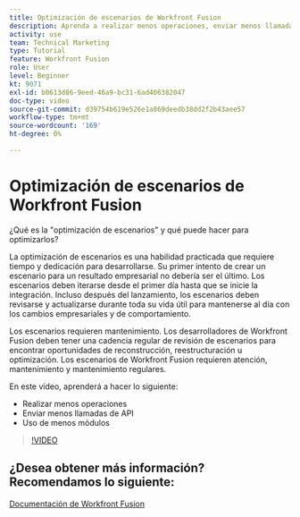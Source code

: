 ```yaml
---
title: Optimización de escenarios de Workfront Fusion
description: Aprenda a realizar menos operaciones, enviar menos llamadas de API y utilizar menos módulos, todo en [!DNL Adobe Workfront Fusion].
activity: use
team: Technical Marketing
type: Tutorial
feature: Workfront Fusion
role: User
level: Beginner
kt: 9071
exl-id: b0613d86-9eed-46a9-bc31-6ad406382047
doc-type: video
source-git-commit: d39754b619e526e1a869deedb38dd2f2b43aee57
workflow-type: tm+mt
source-wordcount: '169'
ht-degree: 0%

---
```


# Optimización de escenarios de Workfront Fusion

¿Qué es la &quot;optimización de escenarios&quot; y qué puede hacer para optimizarlos?

La optimización de escenarios es una habilidad practicada que requiere tiempo y dedicación para desarrollarse. Su primer intento de crear un escenario para un resultado empresarial no debería ser el último. Los escenarios deben iterarse desde el primer día hasta que se inicie la integración. Incluso después del lanzamiento, los escenarios deben revisarse y actualizarse durante toda su vida útil para mantenerse al día con los cambios empresariales y de comportamiento.

Los escenarios requieren mantenimiento. Los desarrolladores de Workfront Fusion deben tener una cadencia regular de revisión de escenarios para encontrar oportunidades de reconstrucción, reestructuración u optimización. Los escenarios de Workfront Fusion requieren atención, mantenimiento y mantenimiento regulares.

En este vídeo, aprenderá a hacer lo siguiente:

* Realizar menos operaciones
* Enviar menos llamadas de API
* Uso de menos módulos

>[!VIDEO](https://video.tv.adobe.com/v/335313/?quality=12)

## ¿Desea obtener más información? Recomendamos lo siguiente:

[Documentación de Workfront Fusion](https://experienceleague.adobe.com/docs/workfront/using/adobe-workfront-fusion/workfront-fusion-2.html?lang=en)
